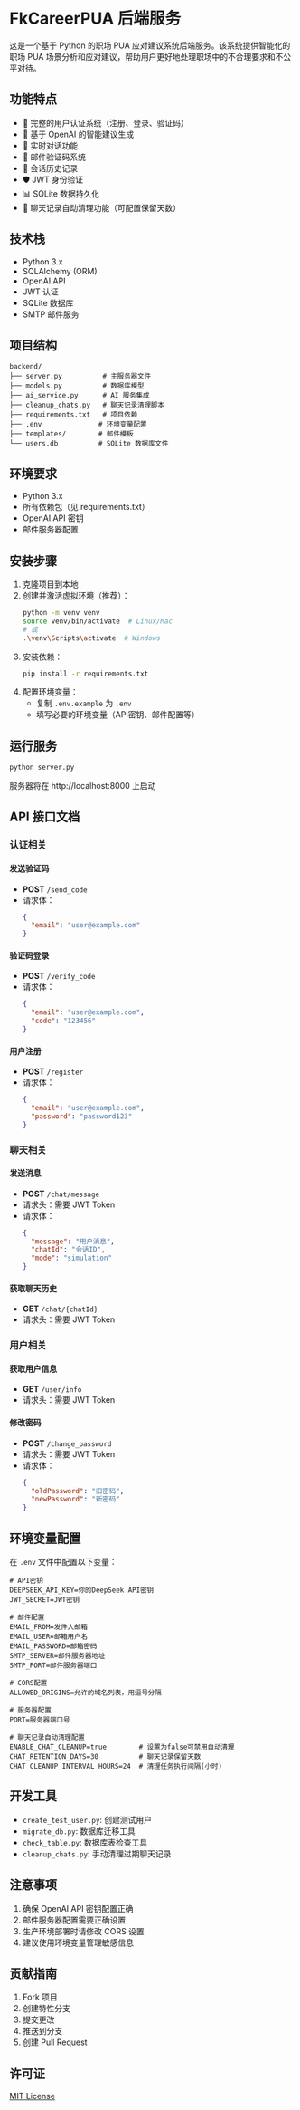 # FkCareerPUA 后端服务

这是一个基于 Python 的职场 PUA 应对建议系统后端服务。该系统提供智能化的职场 PUA 场景分析和应对建议，帮助用户更好地处理职场中的不合理要求和不公平对待。

## 功能特点

- 🔐 完整的用户认证系统（注册、登录、验证码）
- 🤖 基于 OpenAI 的智能建议生成
- 💬 实时对话功能
- 📧 邮件验证码系统
- 🔄 会话历史记录
- 🛡️ JWT 身份验证
- 📊 SQLite 数据持久化
- 🧹 聊天记录自动清理功能（可配置保留天数）

## 技术栈

- Python 3.x
- SQLAlchemy (ORM)
- OpenAI API
- JWT 认证
- SQLite 数据库
- SMTP 邮件服务

## 项目结构

```
backend/
├── server.py          # 主服务器文件
├── models.py          # 数据库模型
├── ai_service.py      # AI 服务集成
├── cleanup_chats.py   # 聊天记录清理脚本
├── requirements.txt   # 项目依赖
├── .env              # 环境变量配置
├── templates/        # 邮件模板
└── users.db          # SQLite 数据库文件
```

## 环境要求

- Python 3.x
- 所有依赖包（见 requirements.txt）
- OpenAI API 密钥
- 邮件服务器配置

## 安装步骤

1. 克隆项目到本地
2. 创建并激活虚拟环境（推荐）：
   ```bash
   python -m venv venv
   source venv/bin/activate  # Linux/Mac
   # 或
   .\venv\Scripts\activate  # Windows
   ```
3. 安装依赖：
   ```bash
   pip install -r requirements.txt
   ```
4. 配置环境变量：
   - 复制 `.env.example` 为 `.env`
   - 填写必要的环境变量（API密钥、邮件配置等）

## 运行服务

```bash
python server.py
```

服务器将在 http://localhost:8000 上启动

## API 接口文档

### 认证相关

#### 发送验证码
- **POST** `/send_code`
- 请求体：
  ```json
  {
    "email": "user@example.com"
  }
  ```

#### 验证码登录
- **POST** `/verify_code`
- 请求体：
  ```json
  {
    "email": "user@example.com",
    "code": "123456"
  }
  ```

#### 用户注册
- **POST** `/register`
- 请求体：
  ```json
  {
    "email": "user@example.com",
    "password": "password123"
  }
  ```

### 聊天相关

#### 发送消息
- **POST** `/chat/message`
- 请求头：需要 JWT Token
- 请求体：
  ```json
  {
    "message": "用户消息",
    "chatId": "会话ID",
    "mode": "simulation"
  }
  ```

#### 获取聊天历史
- **GET** `/chat/{chatId}`
- 请求头：需要 JWT Token

### 用户相关

#### 获取用户信息
- **GET** `/user/info`
- 请求头：需要 JWT Token

#### 修改密码
- **POST** `/change_password`
- 请求头：需要 JWT Token
- 请求体：
  ```json
  {
    "oldPassword": "旧密码",
    "newPassword": "新密码"
  }
  ```

## 环境变量配置

在 `.env` 文件中配置以下变量：

```
# API密钥
DEEPSEEK_API_KEY=你的DeepSeek API密钥
JWT_SECRET=JWT密钥

# 邮件配置
EMAIL_FROM=发件人邮箱
EMAIL_USER=邮箱用户名
EMAIL_PASSWORD=邮箱密码
SMTP_SERVER=邮件服务器地址
SMTP_PORT=邮件服务器端口

# CORS配置
ALLOWED_ORIGINS=允许的域名列表，用逗号分隔

# 服务器配置
PORT=服务器端口号

# 聊天记录自动清理配置
ENABLE_CHAT_CLEANUP=true        # 设置为false可禁用自动清理
CHAT_RETENTION_DAYS=30          # 聊天记录保留天数
CHAT_CLEANUP_INTERVAL_HOURS=24  # 清理任务执行间隔(小时)
```

## 开发工具

- `create_test_user.py`: 创建测试用户
- `migrate_db.py`: 数据库迁移工具
- `check_table.py`: 数据库表检查工具
- `cleanup_chats.py`: 手动清理过期聊天记录

## 注意事项

1. 确保 OpenAI API 密钥配置正确
2. 邮件服务器配置需要正确设置
3. 生产环境部署时请修改 CORS 设置
4. 建议使用环境变量管理敏感信息

## 贡献指南

1. Fork 项目
2. 创建特性分支
3. 提交更改
4. 推送到分支
5. 创建 Pull Request

## 许可证

[MIT License](LICENSE)